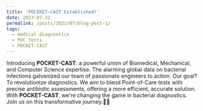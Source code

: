 ```yaml
---
title: 'POCEKET-CAST Established!'
date: 2023-07-31
permalink: /posts/2023/07/blog-post-1/
tags:
  - medical diagnostics
  - POC tests
  - POCKET-CAST
---
```



Introducing **POCKET-CAST**: a powerful union of Biomedical, Mechanical, and Computer Science expertise. The alarming global data on bacterial infections galvanized our team of passionate engineers to action. Our goal? To revolutionize diagnostics. We aim to blend Point-of-Care tests with precise antibiotic assessments, offering a more efficient, accurate solution. With **POCKET-CAST**, we're changing the game in bacterial diagnostics. Join us on this transformative journey.🚀🌟